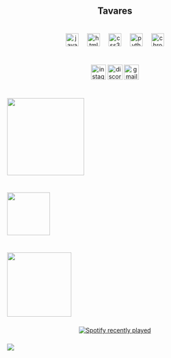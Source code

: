 <br clear="both">

<h2 align="center">Tavares</h2>

###

<br clear="both">

<div align="center">
  <img src="https://cdn.jsdelivr.net/gh/devicons/devicon/icons/javascript/javascript-original.svg" height="30" alt="javascript logo"  />
  <img width="12" />
  <img src="https://cdn.jsdelivr.net/gh/devicons/devicon/icons/html5/html5-original.svg" height="30" alt="html5 logo"  />
  <img width="12" />
  <img src="https://cdn.jsdelivr.net/gh/devicons/devicon/icons/css3/css3-original.svg" height="30" alt="css3 logo"  />
  <img width="12" />
  <img src="https://cdn.jsdelivr.net/gh/devicons/devicon/icons/python/python-original.svg" height="30" alt="python logo"  />
  <img width="12" />
  <img src="https://cdn.jsdelivr.net/gh/devicons/devicon/icons/chrome/chrome-original.svg" height="30" alt="chrome logo"  />
</div>

###

<br clear="both">

<div align="center">
  <img src="https://img.shields.io/static/v1?message=Instagram&logo=instagram&label=&color=E4405F&logoColor=white&labelColor=&style=for-the-badge" height="35" alt="instagram logo"  />
  <img src="https://img.shields.io/static/v1?message=Discord&logo=discord&label=&color=7289DA&logoColor=white&labelColor=&style=for-the-badge" height="35" alt="discord logo"  />
  <a href="souzamateus94462@gmail.com" target="_blank">
    <img src="https://img.shields.io/static/v1?message=Gmail&logo=gmail&label=&color=D14836&logoColor=black&labelColor=&style=for-the-badge" height="35" alt="gmail logo"  />
  </a>
</div>

###

<br clear="both">

<div align="left">
  <img height="180" src="https://i.pinimg.com/originals/98/5d/e6/985de66acb070259ab87f8e90b1ba5a2.gif"  />
</div>

###

<br clear="both">

<div align="left">
  <img height="100" src="https://i.pinimg.com/originals/d7/6f/c4/d76fc4a1ecef2b45fc830f4e6c022570.gif"  />
</div>

###

<br clear="both">

<div align="left">
  <img height="150" src="https://i.pinimg.com/originals/ef/0f/df/ef0fdf3be60798a9a903ef560cc2da76.gif"  />
</div>

###

<div align="center">
  <a href="https://open.spotify.com/user/9vedxk9uwgyu54cx70k3exti9">
    <img src="https://spotify-recently-played-readme.vercel.app/api?user=9vedxk9uwgyu54cx70k3exti9&count=4&unique=true" alt="Spotify recently played"  />
  </a>
</div>

###

<img align="left" src="https://visitor-badge.laobi.icu/badge?page_id=TavaresCaido.TavaresCaido&left_color=antiquewhite&right_color=aquamarine"  />

###
